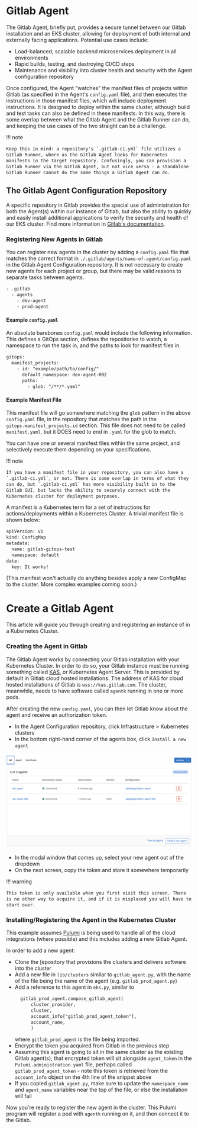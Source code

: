 # Gitlab Agent

The Gitlab Agent, briefly put, provides a secure tunnel between our Gitlab installation and an EKS cluster, allowing for deployment of both internal and externally facing applications. Potential use cases include:

- Load-balanced, scalable backend microservices deployment in all environments
- Rapid builds, testing, and destroying CI/CD steps
- Maintenance and visibility into cluster health and security with the Agent configuration repository

Once configured, the Agent "watches" the manifest files of projects within Gitlab (as specified in the Agent's `config.yaml` file), and then executes the instructions in those manifest files, which will include deployment instructions. It is designed to deploy within the same cluster, although build and test tasks can also be defined in these manifests. In this way, there is some overlap between what the Gitlab Agent and the Gitlab Runner can do, and keeping the use cases of the two straight can be a challenge.

!!! note

    Keep this in mind: a repository's `.gitlab-ci.yml` file utilizes a Gitlab Runner, where as the Gitlab Agent looks for Kubernetes manifests in the target repository. Confusingly, you can provision a Gitlab Runner via the Gitlab Agent, but not vice versa - a standalone Gitlab Runner cannot do the same things a Gitlab Agent can do.

## The Gitlab Agent Configuration Repository

A specific repository in Gitlab provides the special use of administration for both the Agent(s) within our instance of Gitlab, but also the ability to quickly and easily install additional applications to verify the security and health of our EKS cluster. Find more information in [Gitlab's documentation](https://docs.gitlab.com/ee/user/clusters/agent/repository.html).

### Registering New Agents in Gitlab

You can register new agents in the cluster by adding a `config.yaml` file that matches the correct format in `./.gitlab/agents/name-of-agent/config.yaml` in the Gitlab Agent Configuration repository. It is not necessary to create new agents for each project or group, but there may be valid reasons to separate tasks between agents.

```
- .gitlab
  - agents
    - dev-agent
    - prod-agent
```

#### Example `config.yaml`

An absolute barebones `config.yaml` would include the following information. This defines a GitOps section, defines the repositories to watch, a namespace to run the task in, and the paths to look for manifest files in.

```
gitops:
  manifest_projects:
    - id: "example/path/to/config/"
      default_namespace: dev-agent-002
      paths:
        - glob: "/**/*.yaml"
```

#### Example Manifest File

This manifest file will go somewhere matching the `glob` pattern in the above `config.yaml` file, in the repository that matches the path in the `gitops.manifest_projects.id` section. This file does not need to be called `manifest.yaml`, but it DOES need to end in `.yaml` for the glob to match.

You can have one or several manifest files within the same project, and selectively execute them depending on your specifications.

!!! note

    If you have a manifest file in your repository, you can also have a `.gitlab-ci.yml`, or not. There is some overlap in terms of what they can do, but `.gitlab-ci.yml` has more visibility built in to the Gitlab GUI, but lacks the ability to securely connect with the Kubernetes cluster for deployment purposes. 

A manifest is a Kubernetes term for a set of instructions for actions/deployments within a Kubernetes Cluster. A trivial manifest file is shown below:

```
apiVersion: v1
kind: ConfigMap
metadata:
  name: gitlab-gitops-test
  namespace: default
data:
  key: It works!

```

(This manifest won't actually do anything besides apply a new ConfigMap to the cluster. More complex examples coming soon.)

# Create a Gitlab Agent

This article will guide you through creating and registering an instance of in a Kubernetes Cluster.

### Creating the Agent in Gitlab

The Gitlab Agent works by connecting your Gitlab installation with your Kubernetes Cluster. In order to do so, your Gitlab instance must be running something called [KAS](https://docs.gitlab.com/ee/administration/clusters/kas.html), or Kubernetes Agent Server. This is provided by default in Gitlab cloud hosted installations. The address of KAS for cloud hosted installations of Gitlab is `wss://kas.gitlab.com`. The cluster, meanwhile, needs to have software called `agentk` running in one or more pods.

After creating the new `config.yaml`, you can then let Gitlab know about the agent and receive an authorization token.

- In the Agent Configuration repository, click Infrastructure > Kubernetes clusters
- In the bottom right-hand corner of the agents box, click `Install a new agent`

![Install new Gitlab Agent](../../img/install_new_gitlab_agent.png "Install New Gitlab Agent")

- In the modal window that comes up, select your new agent out of the dropdown
- On the next screen, copy the token and store it somewhere temporarily

!!! warning

    This token is only available when you first visit this screen. There is no other way to acquire it, and if it is misplaced you will have to start over.


### Installing/Registering the Agent in the Kubernetes Cluster

This example assumes [Pulumi](pulumi.md) is being used to handle all of the cloud integrations (where possible) and this includes adding a new Gitlab Agent.

In order to add a new agent:

- Clone the [epository that provisions the clusters and delivers software into the cluster
- Add a new file in `lib/clusters` similar to `gitlab_agent.py`, with the name of the file being the name of the agent (e.g. `gitlab_prod_agent.py`)
- Add a reference to this agent in `eks.py`, similar to
  ```
    gitlab_prod_agent.compose_gitlab_agent(
        cluster_provider,
        cluster,
        account_info["gitlab_prod_agent_token"],
        account_name,
        )
  ```
    where `gitlab_prod_agent` is the file being imported.
- Encrypt the token you acquired from Gitlab in the previous step
- Assuming this agent is going to sit in the same cluster as the existing Gitlab agent(s), that encrypted token will sit alongside `agent_token` in the `Pulumi.administration.yaml` file, perhaps called `gitlab_prod_agent_token` - note this token is retrieved from the `account_info` object on the 4th line of the snippet above
- If you copied `gitlab_agent.py`, make sure to update the `namespace_name` and `agent_name` variables near the top of the file, or else the installation will fail

Now you're ready to register the new agent in the cluster. This Pulumi program will register a pod with `agentk` running on it, and then connect it to the Gitlab.




